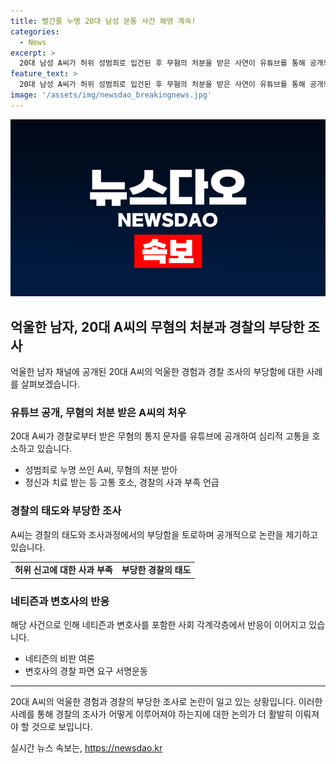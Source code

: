```yaml
---
title: 빨간줄 누명 20대 남성 분통 사건 해명 계속!
categories:
  - News
excerpt: >
  20대 남성 A씨가 허위 성범죄로 입건된 후 무혐의 처분을 받은 사연이 유튜브를 통해 공개되었다. A씨는 경찰로부터 받은 무혐의 통지 문자를 공개하며 고통을 호소했고, 경찰의 부당한 처사에 대한 비판을 펼치고 있다. B씨는 허위 신고를 자백한 후 A씨에 대한 입건이 취소되었으며, 관련하여 경찰서에 대한 파면 요구 서명운동이 전개되고 있다. A씨의 이야기는 온라인 커뮤니티를 통해 확산되며 논란이 커지고 있다. A씨는 경찰의 부당한 태도와 상황에 대한 녹취를 유튜브에 공개하며 사태의 심각성을 알리고 있다.
feature_text: >
  20대 남성 A씨가 허위 성범죄로 입건된 후 무혐의 처분을 받은 사연이 유튜브를 통해 공개되었다. A씨는 경찰로부터 받은 무혐의 통지 문자를 공개하며 고통을 호소했고, 경찰의 부당한 처사에 대한 비판을 펼치고 있다. B씨는 허위 신고를 자백한 후 A씨에 대한 입건이 취소되었으며, 관련하여 경찰서에 대한 파면 요구 서명운동이 전개되고 있다. A씨의 이야기는 온라인 커뮤니티를 통해 확산되며 논란이 커지고 있다. A씨는 경찰의 부당한 태도와 상황에 대한 녹취를 유튜브에 공개하며 사태의 심각성을 알리고 있다.
image: '/assets/img/newsdao_breakingnews.jpg'
---
```


<p><img src="/assets/img/newsdao_breakingnews.jpg" alt="koreaapp 속보" /></p>

<h2 data-ke-size="size26">억울한 남자, 20대 A씨의 무혐의 처분과 경찰의 부당한 조사</h2>

<p data-ke-size="size16">억울한 남자 채널에 공개된 20대 A씨의 억울한 경험과 경찰 조사의 부당함에 대한 사례를 살펴보겠습니다.</p>

<h3 data-ke-size="size24">유튜브 공개, 무혐의 처분 받은 A씨의 처우</h3>

<p data-ke-size="size16">20대 A씨가 경찰로부터 받은 무혐의 통지 문자를 유튜브에 공개하여 심리적 고통을 호소하고 있습니다.</p>

<ul>
  <li>성범죄로 누명 쓰인 A씨, 무혐의 처분 받아</li>
  <li>정신과 치료 받는 등 고통 호소, 경찰의 사과 부족 언급</li>
</ul>

<h3 data-ke-size="size24">경찰의 태도와 부당한 조사</h3>

<p data-ke-size="size16">A씨는 경찰의 태도와 조사과정에서의 부당함을 토로하며 공개적으로 논란을 제기하고 있습니다.</p>

<table>
  <tr>
    <td style="text-align: center; height: 17px;"><b>허위 신고에 대한 사과 부족</b></td>
    <td style="text-align: center; height: 17px;"><b>부당한 경찰의 태도</b></td>
  </tr>
</table>

<h3 data-ke-size="size24">네티즌과 변호사의 반응</h3>

<p data-ke-size="size16">해당 사건으로 인해 네티즌과 변호사를 포함한 사회 각계각층에서 반응이 이어지고 있습니다.</p>

<ul>
  <li>네티즌의 비판 여론</li>
  <li>변호사의 경찰 파면 요구 서명운동</li>
</ul>

<hr>

<p data-ke-size="size16">20대 A씨의 억울한 경험과 경찰의 부당한 조사로 논란이 일고 있는 상황입니다. 이러한 사례를 통해 경찰의 조사가 어떻게 이루어져야 하는지에 대한 논의가 더 활발히 이뤄져야 할 것으로 보입니다.</p>
실시간 뉴스 속보는, <a href="https://newsdao.kr" rel="dofollow">https://newsdao.kr</a>


